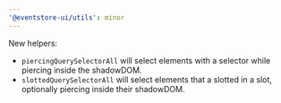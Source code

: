 ```yaml
---
'@eventstore-ui/utils': minor
---
```


New helpers:

-   `piercingQuerySelectorAll` will select elements with a selector while piercing inside the shadowDOM.
-   `slottedQuerySelectorAll` will select elements that a slotted in a slot, optionally piercing inside their shadowDOM.
